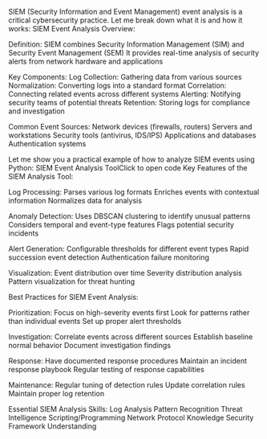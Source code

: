 SIEM (Security Information and Event Management) event analysis is a critical cybersecurity practice. Let me break down what it is and how it works:
SIEM Event Analysis Overview:

Definition: SIEM combines Security Information Management (SIM) and Security Event Management (SEM)
It provides real-time analysis of security alerts from network hardware and applications


Key Components:
Log Collection: Gathering data from various sources
Normalization: Converting logs into a standard format
Correlation: Connecting related events across different systems
Alerting: Notifying security teams of potential threats
Retention: Storing logs for compliance and investigation


Common Event Sources:
Network devices (firewalls, routers)
Servers and workstations
Security tools (antivirus, IDS/IPS)
Applications and databases
Authentication systems

Let me show you a practical example of how to analyze SIEM events using Python:
SIEM Event Analysis ToolClick to open code
Key Features of the SIEM Analysis Tool:

Log Processing:
Parses various log formats
Enriches events with contextual information
Normalizes data for analysis


Anomaly Detection:
Uses DBSCAN clustering to identify unusual patterns
Considers temporal and event-type features
Flags potential security incidents


Alert Generation:
Configurable thresholds for different event types
Rapid succession event detection
Authentication failure monitoring


Visualization:
Event distribution over time
Severity distribution analysis
Pattern visualization for threat hunting

Best Practices for SIEM Event Analysis:

Prioritization:
Focus on high-severity events first
Look for patterns rather than individual events
Set up proper alert thresholds


Investigation:
Correlate events across different sources
Establish baseline normal behavior
Document investigation findings


Response:
Have documented response procedures
Maintain an incident response playbook
Regular testing of response capabilities


Maintenance:
Regular tuning of detection rules
Update correlation rules
Maintain proper log retention

Essential SIEM Analysis Skills:
Log Analysis
Pattern Recognition
Threat Intelligence
Scripting/Programming
Network Protocol Knowledge
Security Framework Understanding
